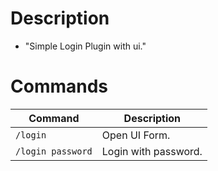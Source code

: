 # Description
- "Simple Login Plugin with ui."

# Commands
Command | Description
--- | ---
`/login` | Open UI Form.
`/login password` | Login with password.

